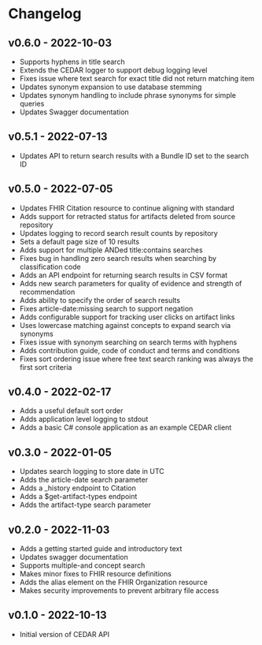 # Changelog

## v0.6.0 - 2022-10-03

* Supports hyphens in title search
* Extends the CEDAR logger to support debug logging level
* Fixes issue where text search for exact title did not return matching item
* Updates synonym expansion to use database stemming
* Updates synonym handling to include phrase synonyms for simple queries
* Updates Swagger documentation

## v0.5.1 - 2022-07-13

* Updates API to return search results with a Bundle ID set to the search ID

## v0.5.0 - 2022-07-05

* Updates FHIR Citation resource to continue aligning with standard
* Adds support for retracted status for artifacts deleted from source repository
* Updates logging to record search result counts by repository
* Sets a default page size of 10 results
* Adds support for multiple ANDed title:contains searches
* Fixes bug in handling zero search results when searching by classification code
* Adds an API endpoint for returning search results in CSV format
* Adds new search parameters for quality of evidence and strength of recommendation
* Adds ability to specify the order of search results
* Fixes article-date:missing search to support negation
* Adds configurable support for tracking user clicks on artifact links
* Uses lowercase matching against concepts to expand search via synonyms
* Fixes issue with synonym searching on search terms with hyphens
* Adds contribution guide, code of conduct and terms and conditions
* Fixes sort ordering issue where free text search ranking was always the first sort criteria

## v0.4.0 - 2022-02-17

* Adds a useful default sort order
* Adds application level logging to stdout
* Adds a basic C# console application as an example CEDAR client

## v0.3.0 - 2022-01-05

* Updates search logging to store date in UTC
* Adds the article-date search parameter
* Adds a _history endpoint to Citation
* Adds a $get-artifact-types endpoint
* Adds the artifact-type search parameter

## v0.2.0 - 2022-11-03

* Adds a getting started guide and introductory text
* Updates swagger documentation
* Supports multiple-and concept search
* Makes minor fixes to FHIR resource definitions
* Adds the alias element on the FHIR Organization resource
* Makes security improvements to prevent arbitrary file access

## v0.1.0 - 2022-10-13

* Initial version of CEDAR API
